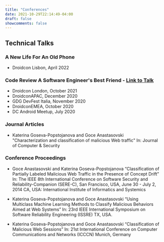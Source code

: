 ```yaml
---
title: "Conferences"
date: 2021-10-29T22:14:49-04:00
draft: false
showcomments: false
---
```


## Technical Talks

### A New Life For An Old Phone
* Droidcon Lisbon, April 2022

### Code Review A Software Engineer's Best Friend - [Link to Talk](https://www.droidcon.com/2021/11/17/code-review-a-software-engineers-best-friend-4/)

* Droidcon London, October 2021
* DroidconAPAC, December 2020
* GDG DevFest Italia, November 2020
* DroidconEMEA, October 2020
* DC Android Meetup, July 2020

### Journal Articles

* Katerina Goseva-Popstojanova and Goce Anastasovski "Characterization and classification of malicious Web traffic" In: Journal of Computer & Security

### Conference Proceedings

* Goce Anastasovski and Katerina Goseva-Popstojanova “Classification of Partially Labeled Malicious Web Traffic in the Presence of Concept Drift” In: The IEEE 8th International Conference on Software Security and Reliability-Companion (SERE-C), San Francisco, USA, June 30 - July 2, 2014 CA, USA: International Institute of Informatics and Systemics

* Katerina Goseva-Popstojanova and Goce Anastasovski “Using Multiclass Machine Learning Methods to Classify Malicious Behaviors Aimed at Web Systems” In: 23rd IEEE International Symposium on Software Reliability Engineering (ISSRE) TX, USA.

* Katerina Goseva-Popstojanova and Goce Anastasovski “Classification of Malicious Web Sessions” In: 21st International Conference on Computer Communications and Networks (ICCCN) Munich, Germany


